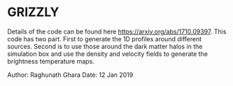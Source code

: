 # GRIZZLY
Details of the code can be found here https://arxiv.org/abs/1710.09397.
This code has two part. First to generate the 1D profiles around different sources.
Second is to use those around the dark matter halos in the simulation box and
use the density and velocity fields to generate the brightness temperature maps.

Author: Raghunath Ghara
Date: 12 Jan 2019


